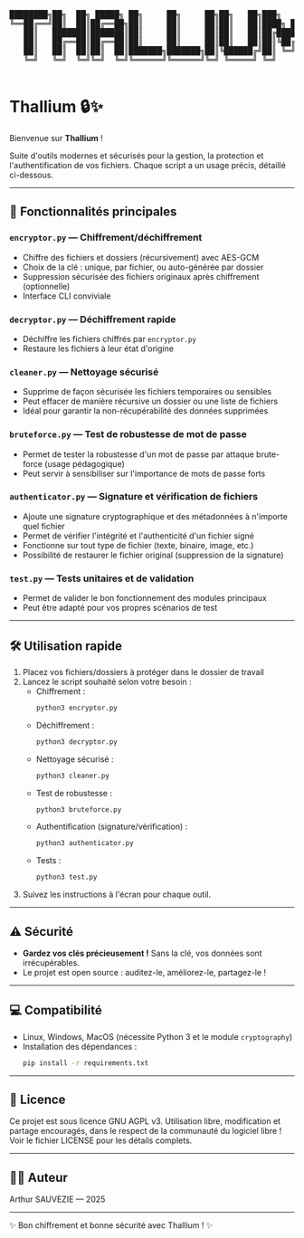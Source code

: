 <pre>
████████╗██╗  ██╗ █████╗ ██╗     ██╗     ██╗██╗   ██╗███╗   ███╗
╚══██╔══╝██║  ██║██╔══██╗██║     ██║     ██║██║   ██║████╗ ████║
   ██║   ███████║███████║██║     ██║     ██║██║   ██║██╔████╔██║
   ██║   ██╔══██║██╔══██║██║     ██║     ██║██║   ██║██║╚██╔╝██║
   ██║   ██║  ██║██║  ██║███████╗███████╗██║╚██████╔╝██║ ╚═╝ ██║
   ╚═╝   ╚═╝  ╚═╝╚═╝  ╚═╝╚══════╝╚══════╝╚═╝ ╚═════╝ ╚═╝     ╚═╝
                                                                
</pre>


# Thallium 🔒✨

Bienvenue sur **Thallium** !

Suite d'outils modernes et sécurisés pour la gestion, la protection et l'authentification de vos fichiers. Chaque script a un usage précis, détaillé ci-dessous.

---



## 🚀 Fonctionnalités principales

### `encryptor.py` — Chiffrement/déchiffrement
- Chiffre des fichiers et dossiers (récursivement) avec AES-GCM
- Choix de la clé : unique, par fichier, ou auto-générée par dossier
- Suppression sécurisée des fichiers originaux après chiffrement (optionnelle)
- Interface CLI conviviale

### `decryptor.py` — Déchiffrement rapide
- Déchiffre les fichiers chiffrés par `encryptor.py`
- Restaure les fichiers à leur état d'origine

### `cleaner.py` — Nettoyage sécurisé
- Supprime de façon sécurisée les fichiers temporaires ou sensibles
- Peut effacer de manière récursive un dossier ou une liste de fichiers
- Idéal pour garantir la non-récupérabilité des données supprimées

### `bruteforce.py` — Test de robustesse de mot de passe
- Permet de tester la robustesse d'un mot de passe par attaque brute-force (usage pédagogique)
- Peut servir à sensibiliser sur l'importance de mots de passe forts

### `authenticator.py` — Signature et vérification de fichiers
- Ajoute une signature cryptographique et des métadonnées à n'importe quel fichier
- Permet de vérifier l'intégrité et l'authenticité d'un fichier signé
- Fonctionne sur tout type de fichier (texte, binaire, image, etc.)
- Possibilité de restaurer le fichier original (suppression de la signature)

### `test.py` — Tests unitaires et de validation
- Permet de valider le bon fonctionnement des modules principaux
- Peut être adapté pour vos propres scénarios de test

---


## 🛠️ Utilisation rapide

1. Placez vos fichiers/dossiers à protéger dans le dossier de travail
2. Lancez le script souhaité selon votre besoin :
   - Chiffrement :
     ```bash
     python3 encryptor.py
     ```
   - Déchiffrement :
     ```bash
     python3 decryptor.py
     ```
   - Nettoyage sécurisé :
     ```bash
     python3 cleaner.py
     ```
   - Test de robustesse :
     ```bash
     python3 bruteforce.py
     ```
   - Authentification (signature/vérification) :
     ```bash
     python3 authenticator.py
     ```
   - Tests :
     ```bash
     python3 test.py
     ```
3. Suivez les instructions à l'écran pour chaque outil.

---

## ⚠️ Sécurité

- **Gardez vos clés précieusement !** Sans la clé, vos données sont irrécupérables. 
- Le projet est open source : auditez-le, améliorez-le, partagez-le !

---


## 💻 Compatibilité

- Linux, Windows, MacOS (nécessite Python 3 et le module `cryptography`)
- Installation des dépendances :
  ```bash
  pip install -r requirements.txt
  ```

---



## 📄 Licence

Ce projet est sous licence GNU AGPL v3. Utilisation libre, modification et partage encouragés, dans le respect de la communauté du logiciel libre !
Voir le fichier LICENSE pour les détails complets.

---


## 👨‍💻 Auteur

Arthur SAUVEZIE — 2025

---


✨ Bon chiffrement et bonne sécurité avec Thallium ! ✨
